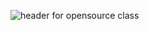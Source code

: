 ![header](https://capsule-render.vercel.app/api?type=waving&color=7c5846&height=300&section=header&text=Open_source_practice&fontSize=90&fontColor=ECD77F&animation=fadeIn&fontAlignY=38&desc=.&descAlignY=55&descAlign=70)
for opensource class
